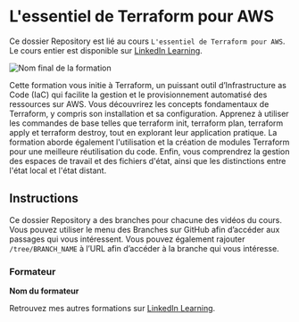 # L'essentiel de Terraform pour AWS

Ce dossier Repository est lié au cours `L'essentiel de Terraform pour AWS`. Le cours entier est disponible sur [LinkedIn Learning][lil-course-url].

![Nom final de la formation][lil-thumbnail-url] 

Cette formation vous initie à Terraform, un puissant outil d’Infrastructure as Code (IaC) qui facilite la gestion et le provisionnement automatisé des ressources sur AWS. Vous découvrirez les concepts fondamentaux de Terraform, y compris son installation et sa configuration. Apprenez à utiliser les commandes de base telles que terraform init, terraform plan, terraform apply et terraform destroy, tout en explorant leur application pratique. La formation aborde également l'utilisation et la création de modules Terraform pour une meilleure réutilisation du code. Enfin, vous comprendrez la gestion des espaces de travail et des fichiers d'état, ainsi que les distinctions entre l'état local et l'état distant.

## Instructions

Ce dossier Repository a des branches pour chacune des vidéos du cours. Vous pouvez utiliser le menu des Branches sur GitHub afin d’accéder aux passages qui vous intéressent. Vous pouvez également rajouter `/tree/BRANCH_NAME` à l’URL afin d’accéder à la branche qui vous intéresse. 

### Formateur

**Nom du formateur** 

 Retrouvez mes autres formations sur [LinkedIn Learning][lil-URL-trainer].

[0]: # (Replace these placeholder URLs with actual course URLs)
[lil-course-url]: https://www.linkedin.com/learning/l-essentiel-de-terraform-pour-aws
[lil-thumbnail-url]: https://media.licdn.com/dms/image/v2/D4E0DAQEuScUaxsXvlA/learning-public-crop_675_1200/B4EZTftEPFG0AY-/0/1738919921315?e=2147483647&v=beta&t=XVy7aImnFi1DGQXONHIETX3FkeN7V8GH4aLGjlRtOdQ
[lil-URL-trainer]: https://www.linkedin.com/learning/instructors/samir-lakhdari

[1]: # (End of FR-Instruction ###############################################################################################)
